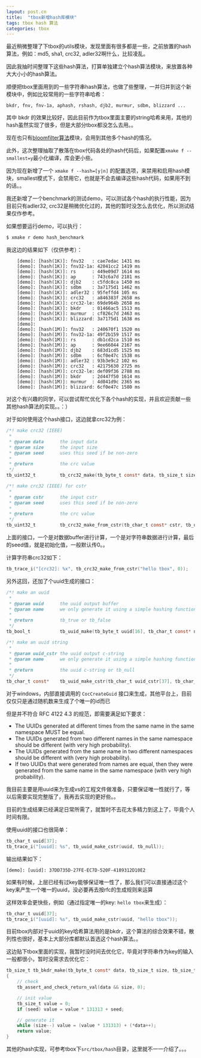 ```yaml
---
layout: post.cn
title:  "tbox新增hash库模块"
tags: tbox hash 算法
categories: tbox
---
```


最近稍微整理了下tbox的utils模块，发现里面有很多都是一些，之前放置的hash算法，例如：md5, sha1, crc32, adler32啊什么，比较凌乱。

因此我抽时间整理下这些hash算法，打算单独建立个hash算法模块，来放置各种大大小小的hash算法。

顺便把tbox里面用到的一些字符串hash算法，也做了些整理，一并归并到这个新模块中，例如比较常用的一些字符串哈希：

```
bkdr, fnv, fnv-1a, aphash, rshash, djb2, murmur, sdbm, blizzard ...
```

其中 bkdr 的效果比较好，因此目前作为tbox里面主要的string哈希来用，其他的hash虽然实现了很多，但是大部分tbox都没怎么去用。。

现在也只有[bloomfilter算法](/cn/2016/02/03/bloom-filter/)模块，会用到其他多个hash的情况。





此外，这次整理抽取了散落在tbox代码各处的hash代码后，如果配置`xmake f --smallest=y`最小化编译，库会更小些。

因为现在新增了一个 `xmake f --hash=[y|n]` 的配置选项，来禁用和启用hash模块，smallest模式下，会禁用它，也就是不会去编译这些hash代码，如果用不到的话。。

我还新增了一个benchmark的测试demo，可以测试各个hash的执行性能，因为目前只有adler32, crc32是稍微优化过的，其他的暂时没怎么去优化，所以测试结果仅作参考。

如果想要运行demo，可以执行：

```bash
$ xmake r demo hash_benchmark
```

我这边的结果如下（仅供参考）：

```
    [demo]: [hash(1K)]: fnv32   : cae7edac 1431 ms
    [demo]: [hash(1K)]: fnv32-1a: 42041cc2 1419 ms
    [demo]: [hash(1K)]: rs      : 449e09d7 1614 ms
    [demo]: [hash(1K)]: ap      : 743c6a7d 2181 ms
    [demo]: [hash(1K)]: djb2    : c5fdc8ca 1450 ms
    [demo]: [hash(1K)]: sdbm    : 3a7175d1 1462 ms
    [demo]: [hash(1K)]: adler32 : 95feffd4 105 ms
    [demo]: [hash(1K)]: crc32   : a846383f 2658 ms
    [demo]: [hash(1K)]: crc32-le: 69de964b 2658 ms
    [demo]: [hash(1K)]: bkdr    : 01466ac5 1513 ms
    [demo]: [hash(1K)]: murmur  : cf826c7d 2463 ms
    [demo]: [hash(1K)]: blizzard: 3a7175d1 1638 ms
    [demo]: 
    [demo]: [hash(1M)]: fnv32   : 240670f1 1520 ms
    [demo]: [hash(1M)]: fnv32-1a: 49f2b159 1517 ms
    [demo]: [hash(1M)]: rs      : db1cd2ca 1510 ms
    [demo]: [hash(1M)]: ap      : 9ee66044 2167 ms
    [demo]: [hash(1M)]: djb2    : 683d1cd5 1525 ms
    [demo]: [hash(1M)]: sdbm    : 6cf0e47c 1538 ms
    [demo]: [hash(1M)]: adler32 : 93b3e9c2 102 ms
    [demo]: [hash(1M)]: crc32   : 42175630 2725 ms
    [demo]: [hash(1M)]: crc32-le: def09f36 2788 ms
    [demo]: [hash(1M)]: bkdr    : 2d447f50 1614 ms
    [demo]: [hash(1M)]: murmur  : 4d041d9c 2365 ms
    [demo]: [hash(1M)]: blizzard: 6cf0e47c 1580 ms
```

对这个有兴趣的同学，可以尝试帮忙优化下各个hash的实现，并且欢迎贡献一些其他hash算法的实现。。：）

对于如何使用这个hash接口，这边就拿crc32为例：

```c
/*! make crc32 (IEEE)
 *
 * @param data      the input data
 * @param size      the input size
 * @param seed      uses this seed if be non-zero
 *
 * @return          the crc value
 */
tb_uint32_t         tb_crc32_make(tb_byte_t const* data, tb_size_t size, tb_uint32_t seed);

/*! make crc32 (IEEE) for cstr
 *
 * @param cstr      the input cstr
 * @param seed      uses this seed if be non-zero
 *
 * @return          the crc value
 */
tb_uint32_t         tb_crc32_make_from_cstr(tb_char_t const* cstr, tb_uint32_t seed);
```

上面的接口，一个是对数据buffer进行计算，一个是对字符串数据进行计算，最后的seed值，就是初始化值，一般默认传0。。

计算字符串crc32如下：

```c
tb_trace_i("[crc32]: %x", tb_crc32_make_from_cstr("hello tbox", 0));
```

另外这回，还加了个uuid生成的接口：

```c
/*! make an uuid
 *
 * @param uuid      the uuid output buffer
 * @param name      we only generate it using a simple hashing function for speed if name is supplied 
 *
 * @return          tb_true or tb_false
 */
tb_bool_t           tb_uuid_make(tb_byte_t uuid[16], tb_char_t const* name);

/*! make an uuid string
 *
 * @param uuid_cstr the uuid output c-string
 * @param name      we only generate it using a simple hashing function for speed if name is supplied 
 *
 * @return          the uuid c-string or tb_null
 */
tb_char_t const*    tb_uuid_make_cstr(tb_char_t uuid_cstr[37], tb_char_t const* name);
```

对于windows，内部直接调用的 `CocCreateGuid` 接口来生成，其他平台上，目前仅仅只是通过随机数来生成了个唯一的id而已

但是并不符合 RFC 4122 4.3 的规范，即需要满足如下要求：

* The UUIDs generated at different times from the same name in the same namespace MUST be equal.
* The UUIDs generated from two different names in the same namespace should be different (with very high probability).
* The UUIDs generated from the same name in two different namespaces should be different with (very high probability).
* If two UUIDs that were generated from names are equal, then they were generated from the same name in the same namespace (with very high probability).

我目前主要是用uuid来为生成vs的工程文件做准备，只要保证唯一性就行了，等以后需要实现完整版了，我再去实现的更好些。。

目前的生成结果已经满足日常所需了，就暂时不去花太多精力到这上了，毕竟个人时间有限。

使用uuid的接口也很简单：

```c
tb_char_t uuid[37];
tb_trace_i("[uuid]: %s", tb_uuid_make_cstr(uuid, tb_null));
```

输出结果如下：

```
[demo]: [uuid]: 37DD735D-27FE-EC7D-520F-4189312D10E2
```

如果有时候，上层已经有过key能够保证唯一性了，那么我们可以直接通过这个key来产生一个唯一的uuid，没必要再去按rfc的生成规则来运算

这样效率会更快些，例如（通过指定唯一的key: `hello tbox`来生成）：

```c
tb_char_t uuid[37];
tb_trace_i("[uuid]: %s", tb_uuid_make_cstr(uuid, "hello tbox"));
```

目前tbox内部对于uuid的key哈希算法用的是bkdr，这个算法的综合效果不错，散列性也很好，基本上大部分库都默认首选这个hash算法。。

这边贴下tbox里面的实现，我暂时没时间去优化它，毕竟对字符串作为key的输入一般都很小，暂时没需求去优化它：

```c
tb_size_t tb_bkdr_make(tb_byte_t const* data, tb_size_t size, tb_size_t seed)
{
    // check
    tb_assert_and_check_return_val(data && size, 0);

    // init value
    tb_size_t value = 0;  
    if (seed) value = value * 131313 + seed;

    // generate it
    while (size--) value = (value * 131313) + (*data++);  
    return value;
}
```

其他的hash实现，可参考tbox下`src/tbox/hash`目录，这里就不一一介绍了。。。
